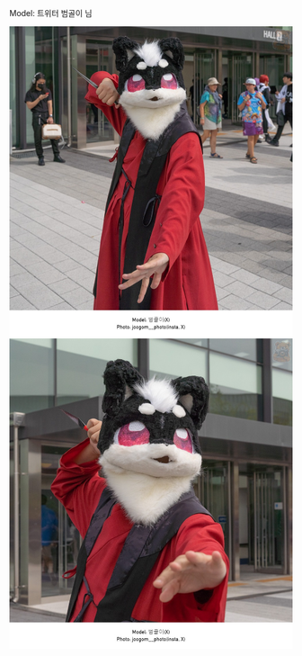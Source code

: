 ﻿---
dddd: 2023.10.07 서코
nickname: 범골이
sns_type: x
sns_id: 범골이
---

<a name="범골이"></a>
Model: 트위터 범골이 님

![DSC02836.jpeg](/assets/img/2023/10-07/DSC02836.jpeg)
![DSC02837.jpeg](/assets/img/2023/10-07/DSC02837.jpeg)
